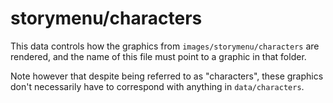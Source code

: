 # storymenu/characters

This data controls how the graphics from `images/storymenu/characters` are rendered, and the name of this file must point to a graphic in that folder.

Note however that despite being referred to as "characters", these graphics don't necessarily have to correspond with anything in `data/characters`.